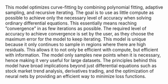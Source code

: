 This model optimizes curve-fitting by combining polynomial fitting, adaptive
sampling, and recursive iterating. The goal is to use as little compute as possible
to achieve only the necessary level of accuracy when solving ordinary
differential equations. This essentially means reaching ”convergence” in as
few iterations as possible. The required level of accuracy to achieve convergence
is set by the user, as they choose the maximum error for the model to
keep iterating. This model is unique because it only continues to sample in
regions where there are high residuals. This allows it to not only be efficient
with compute, but efficient with information. The model only samples new
points when it is necessary, hence making it very useful for large datasets.
The principles behind this model have broad implications beyond just differential
equations such as stock market trend analysis, derivatives trading,
and the optimization of neural nets by providing an efficient way to minimize
loss functions.
